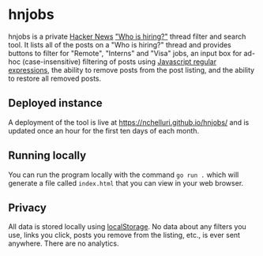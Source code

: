 # hnjobs
hnjobs is a private [Hacker News](https://news.ycombinator.com/) ["Who is hiring?"](https://news.ycombinator.com/user?id=whoishiring) thread filter and search tool. It lists all of the posts on a "Who is hiring?" thread and provides buttons to filter for "Remote", "Interns" and "Visa" jobs, an input box for ad-hoc (case-insensitive) filtering of posts using [Javascript regular expressions](https://developer.mozilla.org/en-US/docs/Web/JavaScript/Guide/Regular_expressions), the ability to remove posts from the post listing, and the ability to restore all removed posts.

## Deployed instance
A deployment of the tool is live at https://nchelluri.github.io/hnjobs/ and is updated once an hour for the first ten days of each month.

## Running locally
You can run the program locally with the command `go run .` which will generate a file called `index.html` that you can view in your web browser.

## Privacy
All data is stored locally using [localStorage](https://developer.mozilla.org/en-US/docs/Web/API/Window/localStorage). No data about any filters you use, links you click, posts you remove from the listing, etc., is ever sent anywhere. There are no analytics.

